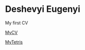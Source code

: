 # Deshevyi Eugenyi
My first CV


[MyCV](https://dzhekanator1993.github.io/dzhekanator.github.io/CV/ "MyFirstCV")

[MyTetris](https://dzhekanator1993.github.io/dzhekanator.github.io/tetris/ "MyFirstJSProject")
